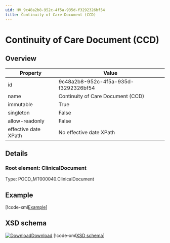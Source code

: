 ```yaml
---
uid: HV_9c48a2b8-952c-4f5a-935d-f3292326bf54
title: Continuity of Care Document (CCD)
---
```


# Continuity of Care Document (CCD)

## Overview

Property|Value
---|---
id|9c48a2b8-952c-4f5a-935d-f3292326bf54
name|Continuity of Care Document (CCD)
immutable|True
singleton|False
allow-readonly|False
effective date XPath|No effective date XPath

## Details

<a name='ClinicalDocument'></a>

### Root element: ClinicalDocument
 Type: POCD_MT000040.ClinicalDocument

## Example
[!code-xml[Example](../sample-xml/9c48a2b8-952c-4f5a-935d-f3292326bf54.xml)]

## XSD schema
[![Download](/healthvault/images/download.png)Download](../xsd/ccd.xsd)
[!code-xml[XSD schema](../xsd/ccd.xsd)]
